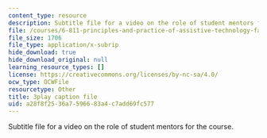 ```yaml
---
content_type: resource
description: Subtitle file for a video on the role of student mentors for the course.
file: /courses/6-811-principles-and-practice-of-assistive-technology-fall-2014/a28f8f2536a7596683a4c7add69fc577_K67ojX4-PL8.vtt
file_size: 1706
file_type: application/x-subrip
hide_download: true
hide_download_original: null
learning_resource_types: []
license: https://creativecommons.org/licenses/by-nc-sa/4.0/
ocw_type: OCWFile
resourcetype: Other
title: 3play caption file
uid: a28f8f25-36a7-5966-83a4-c7add69fc577
---
```

Subtitle file for a video on the role of student mentors for the course.